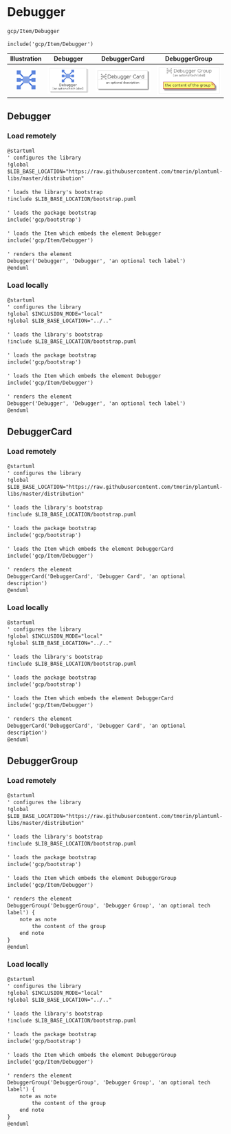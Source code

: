 # Debugger


```text
gcp/Item/Debugger
```

```text
include('gcp/Item/Debugger')
```



| Illustration | Debugger | DebuggerCard | DebuggerGroup |
| :---: | :---: | :---: | :---: |
| ![illustration for Illustration](../../gcp/Item/Debugger.png) | ![illustration for Debugger](../../gcp/Item/Debugger.Local.png) | ![illustration for DebuggerCard](../../gcp/Item/DebuggerCard.Local.png) | ![illustration for DebuggerGroup](../../gcp/Item/DebuggerGroup.Local.png) |




## Debugger

### Load remotely
```plantuml
@startuml
' configures the library
!global $LIB_BASE_LOCATION="https://raw.githubusercontent.com/tmorin/plantuml-libs/master/distribution"

' loads the library's bootstrap
!include $LIB_BASE_LOCATION/bootstrap.puml

' loads the package bootstrap
include('gcp/bootstrap')

' loads the Item which embeds the element Debugger
include('gcp/Item/Debugger')

' renders the element
Debugger('Debugger', 'Debugger', 'an optional tech label')
@enduml
```

### Load locally
```plantuml
@startuml
' configures the library
!global $INCLUSION_MODE="local"
!global $LIB_BASE_LOCATION="../.."

' loads the library's bootstrap
!include $LIB_BASE_LOCATION/bootstrap.puml

' loads the package bootstrap
include('gcp/bootstrap')

' loads the Item which embeds the element Debugger
include('gcp/Item/Debugger')

' renders the element
Debugger('Debugger', 'Debugger', 'an optional tech label')
@enduml
```

## DebuggerCard

### Load remotely
```plantuml
@startuml
' configures the library
!global $LIB_BASE_LOCATION="https://raw.githubusercontent.com/tmorin/plantuml-libs/master/distribution"

' loads the library's bootstrap
!include $LIB_BASE_LOCATION/bootstrap.puml

' loads the package bootstrap
include('gcp/bootstrap')

' loads the Item which embeds the element DebuggerCard
include('gcp/Item/Debugger')

' renders the element
DebuggerCard('DebuggerCard', 'Debugger Card', 'an optional description')
@enduml
```

### Load locally
```plantuml
@startuml
' configures the library
!global $INCLUSION_MODE="local"
!global $LIB_BASE_LOCATION="../.."

' loads the library's bootstrap
!include $LIB_BASE_LOCATION/bootstrap.puml

' loads the package bootstrap
include('gcp/bootstrap')

' loads the Item which embeds the element DebuggerCard
include('gcp/Item/Debugger')

' renders the element
DebuggerCard('DebuggerCard', 'Debugger Card', 'an optional description')
@enduml
```

## DebuggerGroup

### Load remotely
```plantuml
@startuml
' configures the library
!global $LIB_BASE_LOCATION="https://raw.githubusercontent.com/tmorin/plantuml-libs/master/distribution"

' loads the library's bootstrap
!include $LIB_BASE_LOCATION/bootstrap.puml

' loads the package bootstrap
include('gcp/bootstrap')

' loads the Item which embeds the element DebuggerGroup
include('gcp/Item/Debugger')

' renders the element
DebuggerGroup('DebuggerGroup', 'Debugger Group', 'an optional tech label') {
    note as note
        the content of the group
    end note
}
@enduml
```

### Load locally
```plantuml
@startuml
' configures the library
!global $INCLUSION_MODE="local"
!global $LIB_BASE_LOCATION="../.."

' loads the library's bootstrap
!include $LIB_BASE_LOCATION/bootstrap.puml

' loads the package bootstrap
include('gcp/bootstrap')

' loads the Item which embeds the element DebuggerGroup
include('gcp/Item/Debugger')

' renders the element
DebuggerGroup('DebuggerGroup', 'Debugger Group', 'an optional tech label') {
    note as note
        the content of the group
    end note
}
@enduml
```

